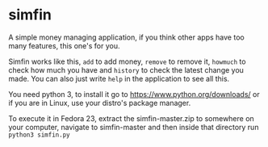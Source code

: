 # simfin

A simple money managing application, if you think other apps have too many features, this one's for you.

Simfin works like this, `add` to add money, `remove` to remove it, `howmuch` to check how much you have and `history` to check the latest change you made. You can also just write `help` in the application to see all this.

You need python 3, to install it go to https://www.python.org/downloads/ or if you are in Linux, use your distro's package manager.

To execute it in Fedora 23, extract the simfin-master.zip to somewhere on your computer, navigate to simfin-master and then inside that directory run ```python3 simfin.py```
